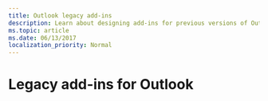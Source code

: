 ```yaml
---
title: Outlook legacy add-ins
description: Learn about designing add-ins for previous versions of Outlook.
ms.topic: article
ms.date: 06/13/2017
localization_priority: Normal
---
```


# Legacy add-ins for Outlook

